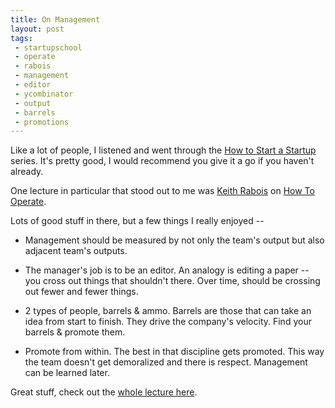 ```yaml
---
title: On Management
layout: post
tags:
 - startupschool
 - operate
 - rabois
 - management
 - editor
 - ycombinator
 - output
 - barrels
 - promotions
---
```



Like a lot of people, I listened and went through the [How to Start a Startup](http://startupclass.samaltman.com/) series. It's pretty good, I would recommend you give it a go if you haven't already.

One lecture in particular that stood out to me was [Keith Rabois](http://twitter.com/rabois) on [How To Operate](http://startupclass.samaltman.com/courses/lec14/). 

Lots of good stuff in there, but a few things I really enjoyed --

* Management should be measured by not only the team's output but also adjacent team's outputs. 

* The manager's job is to be an editor. An analogy is editing a paper -- you cross out things that shouldn't there. Over time, should be crossing out fewer and fewer things.

* 2 types of people, barrels & ammo. Barrels are those that can take an idea from start to finish. They drive the company's velocity. Find your barrels & promote them.

* Promote from within. The best in that discipline gets promoted. This way the team doesn't get demoralized and there is respect. Management can be learned later.

Great stuff, check out the [whole lecture here](http://startupclass.samaltman.com/courses/lec14/).